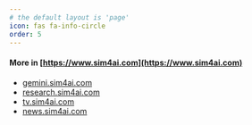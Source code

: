 ```yaml
---
# the default layout is 'page'
icon: fas fa-info-circle
order: 5
---
```


#### More in [https://www.sim4ai.com](https://www.sim4ai.com)

- [gemini.sim4ai.com](https://gemini.sim4ai.com)
- [research.sim4ai.com](https://research.sim4ai.com)
- [tv.sim4ai.com](https://tv.sim4ai.com)
- [news.sim4ai.com](https://news.sim4ai.com)
